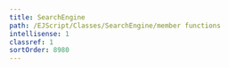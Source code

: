 ```yaml
---
title: SearchEngine
path: /EJScript/Classes/SearchEngine/member functions
intellisense: 1
classref: 1
sortOrder: 8980
---
```





